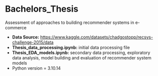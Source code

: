 # Bachelors_Thesis
Assessment of approaches to building recommender systems in e-commerce
* __Data Source:__ https://www.kaggle.com/datasets/chadgostopp/recsys-challenge-2015/data
* __Thesis_data_processing.ipynb:__ initial data processing file
* __Thesis_EDA_models.ipynb:__ secondary data processing, exploratory data analysis, model building and evaluation of recommender system models
* Python version = 3.10.14
